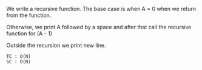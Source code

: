 We write a recursive function.
The base case is when A = 0 when we return from
the function.

Otherwise, we print A followed by a space and after that call 
the recursive function for (A - 1)

Outside the recursion we print new line.
    
    TC : O(N)
    SC : O(N)